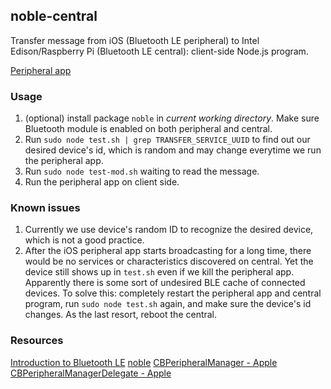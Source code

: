## noble-central
Transfer message from iOS (Bluetooth LE peripheral) to Intel Edison/Raspberry Pi (Bluetooth LE central): client-side Node.js program.  

[Peripheral app](https://github.com/maxwyb/CoreBluetooth-peripheral)

### Usage
1. (optional) install package `noble` in *current working directory*. Make sure Bluetooth module is enabled on both peripheral and central.
2. Run `sudo node test.sh | grep TRANSFER_SERVICE_UUID` to find out our desired device's id, which is random and may change everytime we run the peripheral app.
3. Run `sudo node test-mod.sh` waiting to read the message.
4. Run the peripheral app on client side.

### Known issues
1. Currently we use device's random ID to recognize the desired device, which is not a good practice.
2. After the iOS peripheral app starts broadcasting for a long time, there would be no services or characteristics discovered on central. Yet the device still shows up in `test.sh` even if we kill the peripheral app. Apparently there is some sort of undesired BLE cache of connected devices. To solve this: completely restart the peripheral app and central program, run `sudo node test.sh` again, and make sure the device's id changes. As the last resort, reboot the central.

### Resources
[Introduction to Bluetooth LE](https://github.com/tigoe/BLEDocs/wiki/Introduction-to-Bluetooth-LE)
[noble](https://github.com/sandeepmistry/noble)
[CBPeripheralManager - Apple](https://developer.apple.com/reference/corebluetooth/cbperipheralmanager)
[CBPeripheralManagerDelegate - Apple](https://developer.apple.com/reference/corebluetooth/cbperipheralmanagerdelegate)
